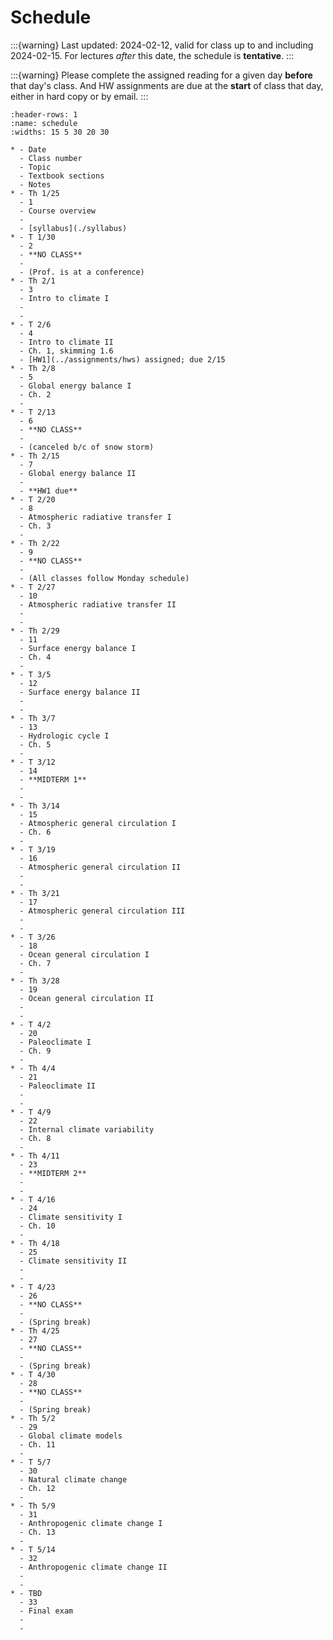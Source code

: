 # Schedule

:::{warning}
Last updated: 2024-02-12, valid for class up to and including 2024-02-15.  For lectures *after* this date, the schedule is **tentative**. 
:::

:::{warning}
Please complete the assigned reading for a given day **before** that day's class.  And HW assignments are due at the **start** of class that day, either in hard copy or by email.
:::


```{list-table}
:header-rows: 1
:name: schedule
:widths: 15 5 30 20 30

* - Date
  - Class number
  - Topic
  - Textbook sections
  - Notes
* - Th 1/25
  - 1
  - Course overview
  - 
  - [syllabus](./syllabus)
* - T 1/30
  - 2
  - **NO CLASS** 
  - 
  - (Prof. is at a conference)
* - Th 2/1
  - 3
  - Intro to climate I
  -
  - 
* - T 2/6
  - 4
  - Intro to climate II
  - Ch. 1, skimming 1.6
  - [HW1](../assignments/hws) assigned; due 2/15
* - Th 2/8
  - 5
  - Global energy balance I
  - Ch. 2
  - 
* - T 2/13
  - 6
  - **NO CLASS**
  - 
  - (canceled b/c of snow storm)
* - Th 2/15
  - 7
  - Global energy balance II
  - 
  - **HW1 due**
* - T 2/20
  - 8
  - Atmospheric radiative transfer I
  - Ch. 3
  -
* - Th 2/22
  - 9
  - **NO CLASS** 
  -
  - (All classes follow Monday schedule)
* - T 2/27
  - 10
  - Atmospheric radiative transfer II 
  - 
  - 
* - Th 2/29
  - 11
  - Surface energy balance I
  - Ch. 4
  -
* - T 3/5
  - 12
  - Surface energy balance II
  - 
  - 
* - Th 3/7
  - 13
  - Hydrologic cycle I
  - Ch. 5
  - 
* - T 3/12
  - 14
  - **MIDTERM 1**
  - 
  - 
* - Th 3/14
  - 15
  - Atmospheric general circulation I
  - Ch. 6
  -
* - T 3/19
  - 16
  - Atmospheric general circulation II
  - 
  -
* - Th 3/21
  - 17
  - Atmospheric general circulation III
  - 
  -
* - T 3/26
  - 18
  - Ocean general circulation I 
  - Ch. 7
  - 
* - Th 3/28
  - 19
  - Ocean general circulation II 
  -
  -
* - T 4/2
  - 20
  - Paleoclimate I
  - Ch. 9
  -
* - Th 4/4
  - 21
  - Paleoclimate II
  -
  - 
* - T 4/9
  - 22
  - Internal climate variability
  - Ch. 8
  - 
* - Th 4/11
  - 23
  - **MIDTERM 2**
  - 
  - 
* - T 4/16
  - 24
  - Climate sensitivity I
  - Ch. 10
  -
* - Th 4/18
  - 25
  - Climate sensitivity II
  -
  - 
* - T 4/23
  - 26
  - **NO CLASS**
  -
  - (Spring break)
* - Th 4/25
  - 27
  - **NO CLASS** 
  -
  - (Spring break)
* - T 4/30
  - 28
  - **NO CLASS**
  - 
  - (Spring break)
* - Th 5/2
  - 29
  - Global climate models
  - Ch. 11
  - 
* - T 5/7
  - 30
  - Natural climate change
  - Ch. 12
  -
* - Th 5/9
  - 31
  - Anthropogenic climate change I
  - Ch. 13
  - 
* - T 5/14
  - 32
  - Anthropogenic climate change II
  -
  - 
* - TBD
  - 33
  - Final exam
  -
  -
```

